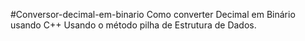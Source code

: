 #Conversor-decimal-em-binario
Como converter Decimal em Binário usando C++
Usando o método pilha de Estrutura de Dados.
